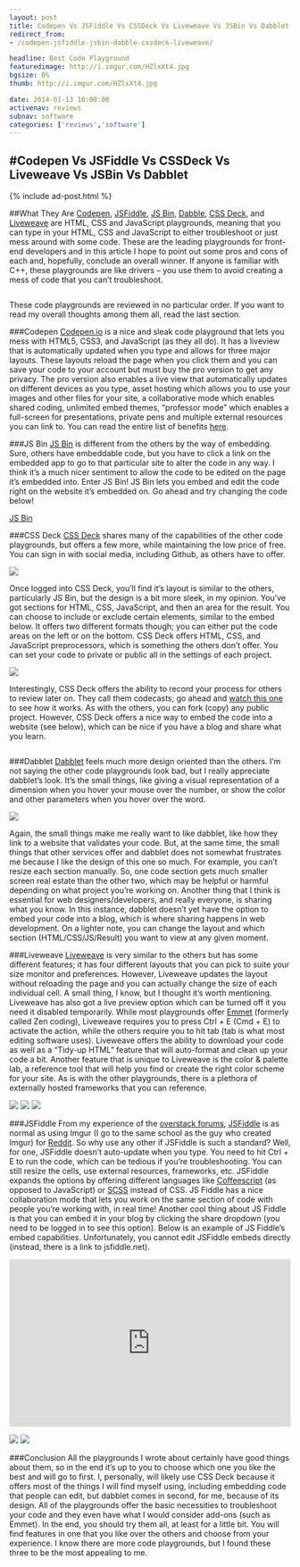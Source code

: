 ```yaml
---
layout: post
title: Codepen Vs JSFiddle Vs CSSDeck Vs Liveweave Vs JSBin Vs Dabblet – Which Code Playground Is Best?
redirect_from:
- /codepen-jsfiddle-jsbin-dabble-cssdeck-liveweave/

headline: Best Code Playground
featuredimage: http://i.imgur.com/HZlxXt4.jpg
bgsize: 0%
thumb: http://i.imgur.com/HZlxXt4.jpg

date: 2014-01-13 10:00:00
activenav: reviews
subnav: software
categories: ['reviews','software']
---
```

#Codepen Vs JSFiddle Vs CSSDeck Vs Liveweave Vs JSBin Vs Dabblet
---

{% include ad-post.html %}

##What They Are
[Codepen](http://codepen.io/), [JSFiddle](http://jsfiddle.net/), [JS Bin](http://jsbin.com/), [Dabble](http://dabblet.com/), [CSS Deck](http://cssdeck.com/), and [Liveweave](http://liveweave.com/) are HTML, CSS and JavaScript playgrounds, meaning that you can type in your HTML, CSS and JavaScript to either troubleshoot or just mess around with some code. These are the leading playgrounds for front-end developers and in this article I hope to point out some pros and cons of each and, hopefully, conclude an overall winner. If anyone is familiar with C++, these playgrounds are like drivers – you use them to avoid creating a mess of code that you can’t troubleshoot.

<pre class="_cssdeck_embed" data-pane="output" data-user="Zeaklous" data-href="rotating-pyramid" data-version="0"></pre>
<script src="http://cssdeck.com/assets/js/embed.js" async=""></script>

These code playgrounds are reviewed in no particular order. If you want to read my overall thoughts among them all, read the last section.

###Codepen
[Codepen.io](http://codepen.io/) is a nice and sleak code playground that lets you mess with HTML5, CSS3, and JavaScript (as they all do). It has a liveview that is automatically updated when you type and allows for three major layouts. These layouts reload the page when you click them and you can save your code to your account but must buy the pro version to get any privacy. The pro version also enables a live view that automatically updates on different devices as you type, asset hosting which allows you to use your images and other files for your site, a collaborative mode which enables shared coding, unlimited embed themes, “professor mode” which enables a full-screen for presentations, private pens and multiple external resources you can link to. You can read the entire list of benefits [here](http://codepen.io/pro).

###JS Bin
[JS Bin](http://jsbin.com/) is different from the others by the way of embedding. Sure, others have embeddable code, but you have to click a link on the embedded app to go to that particular site to alter the code in any way. I think it’s a much nicer sentiment to allow the code to be edited on the page it’s embedded into. Enter JS Bin! JS Bin lets you embed and edit the code right on the website it’s embedded on. Go ahead and try changing the code below!

<a class="jsbin-embed" href="http://jsbin.com/fuyiw/1/embed?html,css,output">JS Bin</a>
<script src="http://static.jsbin.com/js/embed.js"></script>

###CSS Deck
[CSS Deck](http://cssdeck.com/) shares many of the capabilities of the other code playgrounds, but offers a few more, while maintaining the low price of free. You can sign in with social media, including Github, as others have to offer.

![](http://i.imgur.com/t1Mczuy.jpg)

Once logged into CSS Deck, you’ll find it’s layout is similar to the others, particularly JS Bin, but the design is a bit more sleek, in my opinion. You’ve got sections for HTML, CSS, JavaScript, and then an area for the result. You can choose to include or exclude certain elements, similar to the embed below. It offers two different formats though; you can either put the code areas on the left or on the bottom. CSS Deck offers HTML, CSS, and JavaScript preprocessors, which is something the others don’t offer. You can set your code to private or public all in the settings of each project.

![](http://i.imgur.com/8jRP75G.png)

Interestingly, CSS Deck offers the ability to record your process for others to review later on. They call them codecasts; go ahead and [watch this one](http://cssdeck.com/labs/css3-flickr-loading-animation-spinner) to see how it works. As with the others, you can fork (copy) any public project. However, CSS Deck offers a nice way to embed the code into a website (see below), which can be nice if you have a blog and share what you learn.

<pre class="_cssdeck_embed" data-pane="output" data-user="rishabhp" data-href="css3-flickr-loading-animation-spinner" data-version="0"></pre>
<script src="http://cssdeck.com/assets/js/embed.js" async=""></script>

###Dabblet
[Dabblet](http://dabblet.com/) feels much more design oriented than the others. I’m not saying the other code playgrounds look bad, but I really appreciate dabblet’s look. It’s the small things, like giving a visual representation of a dimension when you hover your mouse over the number, or show the color and other parameters when you hover over the word.

![](http://i.imgur.com/1mgmIez.jpg)

Again, the small things make me really want to like dabblet, like how they link to a website that validates your code. But, at the same time, the small things that other services offer and dabblet does not somewhat frustrates me because I like the design of this one so much. For example, you can’t resize each section manually. So, one code section gets much smaller screen real estate than the other two, which may be helpful or harmful depending on what project you’re working on. Another thing that I think is essential for web designers/developers, and really everyone, is sharing what you know. In this instance, dabblet doesn’t yet have the option to embed your code into a blog, which is where sharing happens in web development. On a lighter note, you can change the layout and which section (HTML/CSS/JS/Result) you want to view at any given moment.

###Liveweave
[Liveweave](http://liveweave.com/) is very similar to the others but has some different features; it has four different layouts that you can pick to suite your size monitor and preferences. However, Liveweave updates the layout without reloading the page and you can actually change the size of each individual cell. A small thing, I know, but I thought it’s worth mentioning. Liveweave has also got a live preview option which can be turned off it you need it disabled temporarily. While most playgrounds offer [Emmet](http://emmet.io) (formerly called Zen coding), Liveweave requires you to press Ctrl + E (Cmd + E) to activate the action, while the others require you to hit tab (tab is what most editing software uses). Liveweave offers the ability to download your code as well as a “Tidy-up HTML” feature that will auto-format and clean up your code a bit. Another feature that is unique to Liveweave is the color & palette lab, a reference tool that will help you find or create the right color scheme for your site. As is with the other playgrounds, there is a plethora of externally hosted frameworks that you can reference.

![](http://i.imgur.com/rO4QfUJ.png)
![](http://i.imgur.com/wWf1GT5.png)
![](http://i.imgur.com/2or81YA.png)

###JSFiddle
From my experience of the [overstack forums](http://stackoverflow.com/), [JSFiddle](http://jsfiddle.net) is as normal as using Imgur (I go to the same school as the guy who created Imgur) for [Reddit](http://www.reddit.com/). So why use any other if JSFiddle is such a standard? Well, for one, JSFiddle doesn’t auto-update when you type. You need to hit Ctrl + E to run the code, which can be tedious if you’re troubleshooting. You can still resize the cells, use external resources, frameworks, etc. JSFiddle expands the options  by offering different languages like [Coffeescript](http://coffeescript.org/) (as opposed to JavaScript) or [SCSS](http://sass-lang.com/) instead of CSS. JS Fiddle has a nice collaboration mode that lets you work on the same section of code with people you’re working with, in real time! Another cool thing about JS Fiddle is that you can embed it in your blog by clicking the share dropdown (you need to be logged in to see this option). Below is an example of JS Fiddle’s embed capabilities. Unfortunately, you cannot edit JSFiddle embeds directly (instead, there is a link to jsfiddle.net).

<iframe src="http://jsfiddle.net/mediaunmasked/B37mY/embedded/" width="100%" height="300" frameborder="0" allowfullscreen="allowfullscreen"></iframe>

![](http://i.imgur.com/y7huVZ2.png)
![](http://i.imgur.com/T9530ar.png)

###Conclusion
All the playgrounds I wrote about certainly have good things about them, so in the end it’s up to you to choose which one you like the best and will go to first. I, personally, will likely use CSS Deck because it offers most of the things I will find myself using, including embedding code that people can edit, but dabblet comes in second, for me, because of its design. All of the playgrounds offer the basic necessities to troubleshoot your code and they even have what I would consider add-ons (such as Emmet). In the end, you should try them all, at least for a little bit. You will find features in one that you like over the others and choose from your experience. I know there are more code playgrounds, but I found these three to be the most appealing to me.